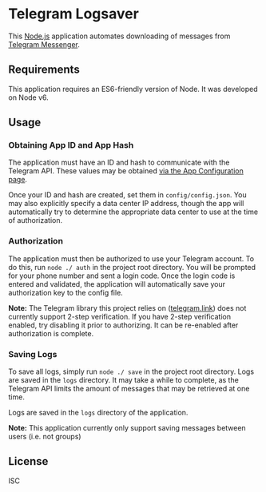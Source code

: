 # Telegram Logsaver

This [Node.js](https://nodejs.org) application automates downloading of messages from [Telegram Messenger](https://telegram.org/).

## Requirements
This application requires an ES6-friendly version of Node. It was developed on Node v6.

## Usage
### Obtaining App ID and App Hash
The application must have an ID and hash to communicate with the Telegram API. These values may be obtained [via the App Configuration page](https://my.telegram.org/apps).

Once your ID and hash are created, set them in `config/config.json`. You may also explicitly specify a data center IP address, though the app will automatically try to determine the appropriate data center to use at the time of authorization. 

### Authorization
The application must then be authorized to use your Telegram account. To do this, run `node ./ auth` in the project root directory. You will be prompted for your phone number and sent a login code. Once the login code is entered and validated, the application will automatically save your authorization key to the config file.

**Note:** The Telegram library this project relies on ([telegram.link](http://telegram.link/)) does not currently support 2-step verification. If you have 2-step verification enabled, try disabling it prior to authorizing. It can be re-enabled after authorization is complete.

### Saving Logs
To save all logs, simply run `node ./ save` in the project root directory. Logs are saved in the `logs` directory. It may take a while to complete, as the Telegram API limits the amount of messages that may be retrieved at one time.

Logs are saved in the `logs` directory of the application.

**Note:** This application currently only support saving messages between users (i.e. not groups)

## License
ISC